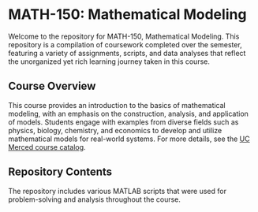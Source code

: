 # MATH-150: Mathematical Modeling

Welcome to the repository for MATH-150, Mathematical Modeling. This repository is a compilation of coursework completed over the semester, featuring a variety of assignments, scripts, and data analyses that reflect the unorganized yet rich learning journey taken in this course.

## Course Overview

This course provides an introduction to the basics of mathematical modeling, with an emphasis on the construction, analysis, and application of models. Students engage with examples from diverse fields such as physics, biology, chemistry, and economics to develop and utilize mathematical models for real-world systems. For more details, see the [UC Merced course catalog](https://catalog.ucmerced.edu/preview_course_nopop.php?catoid=16&coid=39707#:~:text=Introduction%20to%20the%20basics%20of,models%20of%20real%2Dworld%20systems.).

## Repository Contents

The repository includes various MATLAB scripts that were used for problem-solving and analysis throughout the course.
